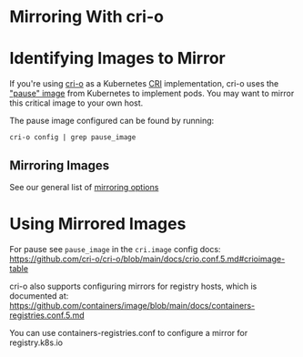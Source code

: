 # Mirroring With cri-o

# Identifying Images to Mirror

If you're using [cri-o] as a Kubernetes [CRI] implementation, cri-o
uses the ["pause" image][pause] from Kubernetes to implement pods.
You may want to mirror this critical image to your own host.

The pause image configured can be found by running:
```shell
cri-o config | grep pause_image
```

## Mirroring Images

See our general list of [mirroring options](./README.md#Mirroring-Images)

# Using Mirrored Images

For pause see `pause_image` in the `cri.image` config docs:
https://github.com/cri-o/cri-o/blob/main/docs/crio.conf.5.md#crioimage-table

cri-o also supports configuring mirrors for registry hosts, which is documented at:
https://github.com/containers/image/blob/main/docs/containers-registries.conf.5.md

You can use containers-registries.conf to configure a mirror for registry.k8s.io


[cri-o]: https://cri-o.io/
[pause]: https://www.ianlewis.org/en/almighty-pause-container
[CRI]: https://kubernetes.io/docs/concepts/architecture/cri/
